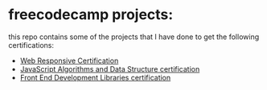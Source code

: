 # freecodecamp projects:

this repo contains some of the projects that I have done to get the following certifications:

- [Web Responsive Certification](https://www.freecodecamp.org/certification/fcc0e17d0d7-228c-4be9-bd4e-4f32296931f8/responsive-web-design)
- [JavaScript Algorithms and Data Structure certification](https://www.freecodecamp.org/certification/fcc0e17d0d7-228c-4be9-bd4e-4f32296931f8/javascript-algorithms-and-data-structures)
- [Front End Development Libraries certification](https://www.freecodecamp.org/certification/fcc0e17d0d7-228c-4be9-bd4e-4f32296931f8/front-end-development-libraries)